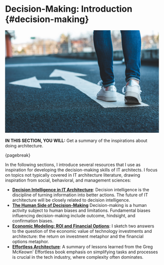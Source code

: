 

# Decision-Making: Introduction {#decision-making}

![image by istock](assets/images/iStock-1138420319.jpg)

**IN THIS SECTION, YOU WILL:**  Get a summary of the inspirations about doing architecture.

{pagebreak}

In the following sections, I introduce several resources that I use as inspiration for developing the decision-making skills of IT architects. I focus on topics not typically covered in IT architecture literature, drawing inspiration from social, behavioral, and management sciences:

* **[Decision Intelligence in IT Architecture](#decision-intelligence)**: Decision intelligence is the discipline of turning information into better actions. The future of IT architecture will be closely related to decision intelligence.
* **[The Human Side of Decision-Making](#human-decisions)** Decision-making is a human activity subject to human biases and limitations. Fundamental biases influencing decision-making include outcome, hindsight, and confirmation biases.
* **[Economic Modeling: ROI and Financial Options](#economics)**: I sketch two answers to the question of the economic value of technology investments and architecture: the return on investment metaphor and the financial options metaphor.
* **[Effortless Architecture](#effortless)**: A summary of lessons learned from the Greg McKeown' Effortless book emphasis on simplifying tasks and processes is crucial in the tech industry, where complexity often dominates.
